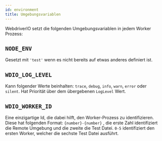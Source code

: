 ```yaml
---
id: environment
title: Umgebungsvariablen
---
```


WebdriverIO setzt die folgenden Umgebungsvariablen in jedem Worker Prozess:

## `NODE_ENV`

Gesetzt mit `'test'` wenn es nicht bereits auf etwas anderes definiert ist.

## `WDIO_LOG_LEVEL`

Kann folgender Werte beinhalten: `trace`, `debug`, `info`, `warn`, `error` oder `silent`. Hat Priorität über dem übergebenen `LogLevel` Wert.

## `WDIO_WORKER_ID`

Eine einzigartige Id, die dabei hilft, den Worker-Prozess zu identifizieren. Diese hat folgenden Format: `{number}-{number}` , die erste Zahl identifiziert die Remote Umgebung und die zweite die Test Datei. `0-5` identifiziert den ersten Worker, welcher die sechste Test Datei ausführt.
